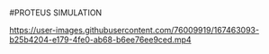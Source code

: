 <br>#PROTEUS SIMULATION</br>


https://user-images.githubusercontent.com/76009919/167463093-b25b4204-e179-4fe0-ab68-b6ee76ee9ced.mp4

